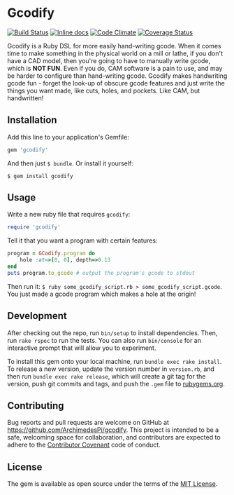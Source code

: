 # Gcodify

[![Build Status](https://travis-ci.org/ArchimedesPi/gcodify.svg?branch=master)](https://travis-ci.org/ArchimedesPi/gcodify) [![Inline docs](http://inch-ci.org/github/ArchimedesPi/gcodify.svg?branch=master)](http://inch-ci.org/github/ArchimedesPi/gcodify) [![Code Climate](https://codeclimate.com/github/ArchimedesPi/gcodify/badges/gpa.svg)](https://codeclimate.com/github/ArchimedesPi/gcodify) [![Coverage Status](https://coveralls.io/repos/ArchimedesPi/gcodify/badge.svg?branch=master)](https://coveralls.io/r/ArchimedesPi/gcodify?branch=master)

Gcodify is a Ruby DSL for more easily hand-writing gcode. When it comes time to make something in the physical world on a mill or lathe, if you don't have a CAD model, then you're going to have to manually write gcode, which is **NOT FUN**. Even if you do, CAM software is a pain to use, and may be harder to configure than hand-writing gcode. Gcodify makes handwriting gcode fun - forget the look-up of obscure gcode features and just write the things you want made, like cuts, holes, and pockets. Like CAM, but handwritten!

## Installation

Add this line to your application's Gemfile:

```ruby
gem 'gcodify'
```

And then just `$ bundle`.
Or install it yourself:

    $ gem install gcodify

## Usage

Write a new ruby file that requires `gcodify`:

```ruby
require 'gcodify'
```

Tell it that you want a program with certain features:

```ruby
program = GCodify.program do
    hole :at=>[0, 0], depth=>0.13
end
puts program.to_gcode # output the program's gcode to stdout
```

Then run it: `$ ruby some_gcodify_script.rb > some_gcodify_script.gcode`.
You just made a gcode program which makes a hole at the origin!

## Development

After checking out the repo, run `bin/setup` to install dependencies. Then, run `rake rspec` to run the tests. You can also run `bin/console` for an interactive prompt that will allow you to experiment.

To install this gem onto your local machine, run `bundle exec rake install`. To release a new version, update the version number in `version.rb`, and then run `bundle exec rake release`, which will create a git tag for the version, push git commits and tags, and push the `.gem` file to [rubygems.org](https://rubygems.org).

## Contributing

Bug reports and pull requests are welcome on GitHub at https://github.com/ArchimedesPi/gcodify. This project is intended to be a safe, welcoming space for collaboration, and contributors are expected to adhere to the [Contributor Covenant](contributor-covenant.org) code of conduct.


## License

The gem is available as open source under the terms of the [MIT License](http://opensource.org/licenses/MIT).
